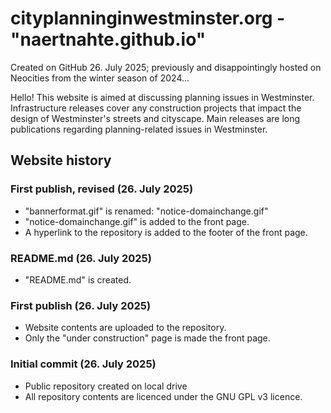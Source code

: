 # cityplanninginwestminster.org - "naertnahte.github.io"
Created on GitHub 26. July 2025; previously and disappointingly hosted on Neocities from the winter season of 2024...

Hello! This website is aimed at discussing planning issues in Westminster. Infrastructure releases cover any construction projects that impact the design of Westminster's streets and cityscape. Main releases are long publications regarding planning-related issues in Westminster.

## Website history
### First publish, revised (26. July 2025)
* "bannerformat.gif" is renamed: "notice-domainchange.gif"
* "notice-domainchange.gif" is added to the front page.
* A hyperlink to the repository is added to the footer of the front page.
### README.md (26. July 2025)
* "README.md" is created.
### First publish (26. July 2025)
* Website contents are uploaded to the repository.
* Only the "under construction" page is made the front page.
### Initial commit (26. July 2025)
* Public repository created on local drive
* All repository contents are licenced under the GNU GPL v3 licence.
